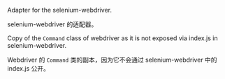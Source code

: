 Adapter for the selenium-webdriver.

selenium-webdriver 的适配器。

Copy of the `Command` class of webdriver as
it is not exposed via index.js in selenium-webdriver.

Webdriver 的 `Command` 类的副本，因为它不会通过 selenium-webdriver 中的 index.js 公开。
